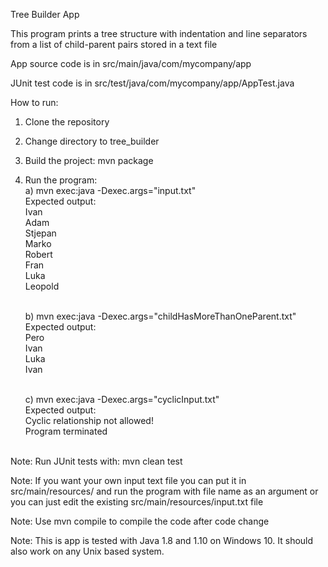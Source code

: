 Tree Builder App

This program prints a tree structure with indentation and line separators from a list of child-parent pairs stored in a text file

App source code is in src/main/java/com/mycompany/app

JUnit test code is in src/test/java/com/mycompany/app/AppTest.java

How to run:
1) Clone the repository
2) Change directory to tree_builder
3) Build the project: mvn package
4) Run the program: <br />
    a) mvn exec:java -Dexec.args="input.txt" <br />
    Expected output: <br />
        Ivan <br />
            Adam <br />
                Stjepan <br />
                    Marko <br />
                    Robert <br />
            Fran <br />
        Luka <br />
            Leopold <br /> <br />

    b) mvn exec:java -Dexec.args="childHasMoreThanOneParent.txt" <br />
    Expected output: <br />
        Pero <br /> 
            Ivan <br /> 
        Luka <br />
            Ivan <br /> <br />

    c) mvn exec:java -Dexec.args="cyclicInput.txt" <br />
    Expected output: <br />
        Cyclic relationship not allowed! <br />
        Program terminated <br /> <br />


Note: Run JUnit tests with: mvn clean test 

Note: If you want your own input text file you can put it in src/main/resources/ and run the program with file name as an argument
or you can just edit the existing src/main/resources/input.txt file

Note: Use mvn compile to compile the code after code change

Note: This is app is tested with Java 1.8 and 1.10 on Windows 10. It should also work on
any Unix based system.

